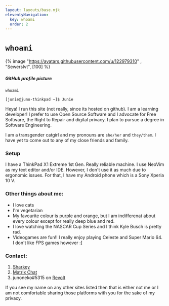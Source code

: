 ```yaml
---
layout: layouts/base.njk
eleventyNavigation:
  key: whoami
  order: 2
---
```

# `whoami`

{% image "https://avatars.githubusercontent.com/u/122979310" , "Sewerslvt", [100] %}
##### GitHub profile picture

`whoami`

`[junie@juno-thinkpad ~]$ Junie`

Heya! I run this site (not really, since its hosted on github). I am a learning developer! I prefer to use Open Source Software and I advocate for Free Software, the Right to Repair and digital privacy. I plan to pursue a degree in Software Engineering.

I am a transgender catgirl and my pronouns are `she/her` and `they/them`. I have yet to come out to any of my close friends and family.

### Setup
I have a ThinkPad X1 Extreme 1st Gen. Really reliable machine. I use NeoVim as my text editor and/or IDE. However, I don't use it as much due to ergonomic issues.
For that, I have my Android phone which is a Sony Xperia 10 V.

### Other things about me:
- I love cats
- I'm vegetarian
- My favourite colour is purple and orange, but I am indifferenat about every colour except for really deep blue and red.
- I love watching the NASCAR Cup Series and I think Kyle Busch is pretty rad.
- Videogames are fun!! I really enjoy playing Celeste and Super Mario 64. I don't like FPS games however :[

### Contact:
1. [Sharkey](https://kitty.social/@nmj)
2. [Matrix Chat](https://matrix.to/#/@notmyjunie:catgirl.cloud)
3. junoneko#5315 on [Revolt](https://revolt.chat)

If you see my name on any other sites listed then that is either not me or I am not comfortable sharing those platforms with you for the sake of my privacy.
